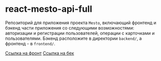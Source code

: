 # react-mesto-api-full
Репозиторий для приложения проекта `Mesto`, включающий фронтенд и бэкенд части приложения со следующими возможностями: авторизации и регистрации пользователей, операции с карточками и пользователями. Бэкенд расположите в директории `backend/`, а фронтенд - в `frontend/`. 
  
[Ссылка на фронт](https://front.maxmatyugin.nomoredomains.club/)
[Ссылка на бек](https://api.front.maxmatyugin.nomoredomains.club/)
